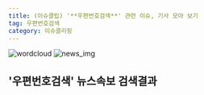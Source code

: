 ```yaml
---
title: (이슈클립) '**우편번호검색**' 관련 이슈, 기사 모아 보기
tag: 우편번호검색
category: 이슈클리핑
---
```

![wordcloud](https://s3.ap-northeast-2.amazonaws.com/lyrics101-wordcloud/2018-09-27-1538028499.png)
![news_img](https://user-images.githubusercontent.com/42597476/44507050-1206f400-a6e4-11e8-8d98-7ffbfebb353f.png)
## **'**우편번호검색**'** 뉴스속보 검색결과

